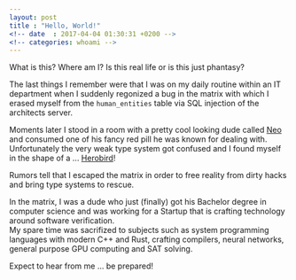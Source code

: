```yaml
---
layout: post
title : "Hello, World!"
<!-- date  : 2017-04-04 01:30:31 +0200 -->
<!-- categories: whoami -->
---
```


What is this? Where am I? Is this real life or is this just phantasy?

The last things I remember were that I was on my daily routine within an IT department when I suddenly regonized a bug in the matrix
with which I erased myself from the `human_entities` table via SQL injection of the architects server.  

Moments later I stood in a room with a pretty cool looking dude called [Neo](https://en.wikipedia.org/wiki/Neo_(The_Matrix))
and consumed one of his fancy red pill he was known for dealing with.
Unfortunately the very weak type system got confused and I found myself in the shape of a ... [Herobird](https://github.com/Robbepop)!  

Rumors tell that I escaped the matrix in order to free reality from dirty hacks and bring type systems to rescue.

In the matrix, I was a dude who just (finally) got his Bachelor degree in computer science and was working for a Startup that is crafting
technology around software verification.  
My spare time was sacrifized to subjects such as system programming languages with modern C++ and Rust, crafting compilers, neural networks, general purpose GPU computing and SAT solving.  

Expect to hear from me ... be prepared!
